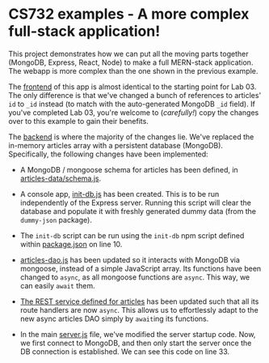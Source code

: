 # CS732 examples - A more complex full-stack application!
This project demonstrates how we can put all the moving parts together (MongoDB, Express, React, Node) to make a full MERN-stack application. The webapp is more complex than the one shown in the previous example.

The [frontend](./frontend) of this app is almost identical to the starting point for Lab 03. The only difference is that we've changed a bunch of references to articles' `id` to `_id` instead (to match with the auto-generated MongoDB `_id` field). If you've completed Lab 03, you're welcome to (*carefully!*) copy the changes over to this example to gain their benefits.

The [backend](./backend) is where the majority of the changes lie. We've replaced the in-memory articles array with a persistent database (MongoDB). Specifically, the following changes have been implemented:

- A MongoDB / mongoose schema for articles has been defined, in [articles-data/schema.js](./backend/src/articles-data/schema.js).

- A console app, [init-db.js](./backend/src/articles-data/init-db.js) has been created. This is to be run independently of the Express server. Running this script will clear the database and populate it with freshly generated dummy data (from the `dummy-json` package).

- The `init-db` script can be run using the `init-db` npm script defined within [package.json](./backend/package.json) on line 10.

- [articles-dao.js](./backend/src/articles-data/articles-dao.js) has been updated so it interacts with MongoDB via mongoose, instead of a simple JavaScript array. Its functions have been changed to `async`, as all mongoose functions are `async`. This way, we can easily `await` them.

- [The REST service defined for articles](./backend/src/routes/api/articles.js) has been updated such that all its route handlers are now `async`. This allows us to effortlessly adapt to the new async articles DAO simply by `await`ing its functions.

- In the main [server.js](./backend/src/server.js) file, we've modified the server startup code. Now, we first connect to MongoDB, and then only start the server once the DB connection is established. We can see this code on line 33.
